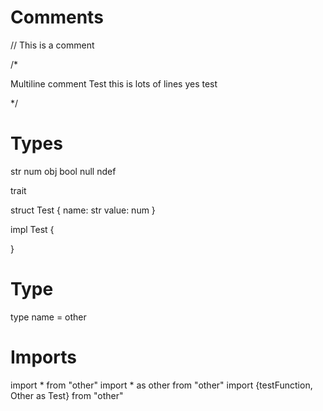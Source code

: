 # Comments

// This is a comment

/*

Multiline comment
Test this is lots of
lines yes test

*/

# Types

str
num
obj
bool
null
ndef

trait 

struct Test {
  name: str
  value: num
}

impl Test {
  
}

# Type

type name = other

# Imports

import * from "other"
import * as other from "other"
import {testFunction, Other as Test} from "other"

